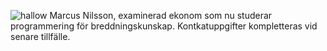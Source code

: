 ![hallow](img/bild-hallow.png) Marcus Nilsson, examinerad ekonom som nu studerar programmering för breddningskunskap.
Kontkatuppgifter kompletteras vid senare tillfälle.
